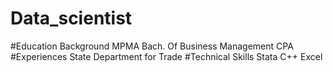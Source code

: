 # Data_scientist
#Education Background
MPMA
Bach. Of Business Management
CPA
#Experiences
State Department for Trade
#Technical Skills
Stata
C++
Excel

